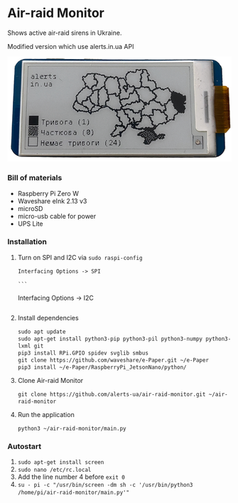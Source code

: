 # Air-raid Monitor

Shows active air-raid sirens in Ukraine.

Modified version which use alerts.in.ua API

![display](docs/display_2.png)

### Bill of materials

* Raspberry Pi Zero W
* Waveshare eInk 2.13 v3
* microSD
* micro-usb cable for power
* UPS Lite

### Installation

1. Turn on SPI and I2C via `sudo raspi-config`
    ```
    Interfacing Options -> SPI
   ```
       ```
   Interfacing Options -> I2C
   ```
2. Install dependencies
    ```
    sudo apt update
    sudo apt-get install python3-pip python3-pil python3-numpy python3-lxml git 
    pip3 install RPi.GPIO spidev svglib smbus
    git clone https://github.com/waveshare/e-Paper.git ~/e-Paper
    pip3 install ~/e-Paper/RaspberryPi_JetsonNano/python/
    ```
3. Clone Air-raid Monitor
    ```
    git clone https://github.com/alerts-ua/air-raid-monitor.git ~/air-raid-monitor
    ```
6. Run the application
    ```
    python3 ~/air-raid-monitor/main.py
    ```

### Autostart

1. `sudo apt-get install screen`
2. `sudo nano /etc/rc.local`
3. Add the line number 4 before `exit 0`
4. `su - pi -c "/usr/bin/screen -dm sh -c '/usr/bin/python3 /home/pi/air-raid-monitor/main.py'"`